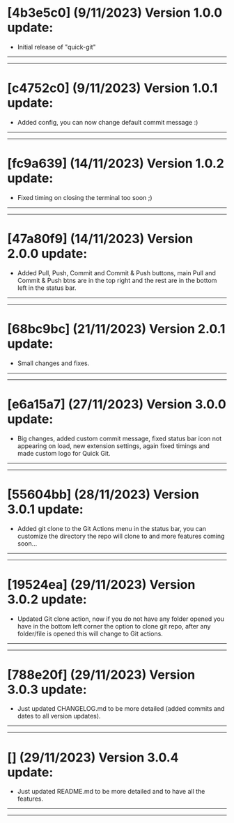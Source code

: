 # [4b3e5c0] (9/11/2023) Version 1.0.0 update:
- Initial release of "quick-git"
---
---
# [c4752c0] (9/11/2023) Version 1.0.1 update:
- Added config, you can now change default commit message :)
---
---
# [fc9a639] (14/11/2023) Version 1.0.2 update:
- Fixed timing on closing the terminal too soon ;)
---
---
# [47a80f9] (14/11/2023) Version 2.0.0 update:
- Added Pull, Push, Commit and Commit & Push buttons, main Pull and Commit & Push btns are in the top right and the rest are in the bottom left in the status bar.
---
---
# [68bc9bc] (21/11/2023) Version 2.0.1 update:
- Small changes and fixes.
---
---
# [e6a15a7] (27/11/2023) Version 3.0.0 update:
- Big changes, added custom commit message, fixed status bar icon not appearing on load, new extension settings, again fixed timings and made custom logo for Quick Git.
---
---
# [55604bb] (28/11/2023) Version 3.0.1 update:
- Added git clone to the Git Actions menu in the status bar, you can customize the directory the repo will clone to and more features coming soon...
---
---
# [19524ea] (29/11/2023) Version 3.0.2 update:
- Updated Git clone action, now if you do not have any folder opened you have in the bottom left corner the option to clone git repo, after any folder/file is opened this will change to Git actions.
---
---
# [788e20f] (29/11/2023) Version 3.0.3 update:
- Just updated CHANGELOG.md to be more detailed (added commits and dates to all version updates).
---
---
# [] (29/11/2023) Version 3.0.4 update:
- Just updated README.md to be more detailed and to have all the features.
---
---